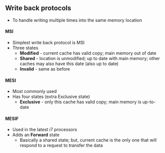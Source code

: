 ## Write back protocols

- To handle writing multiple times into the same memory location

#### MSI
- Simplest write back protocol is MSI
- Three states
    - **Modified** - current cache has valid copy; main memory out of date
    - **Shared** - location is unmodified; up to date with main memory; other caches may also have this date (also up to date)
    - **Invalid** - same as before
    
#### MESI

- Most commonly used
- Has four states (extra Exclusive state)
    - **Exclusive** - only this cache has valid copy; main memory is up-to-date
    
#### MESIF

- Used in the latest i7 processors
- Adds an **Forward** state
    - Basically a shared state; but, current cache is the only one that will respond to a request to transfer the data